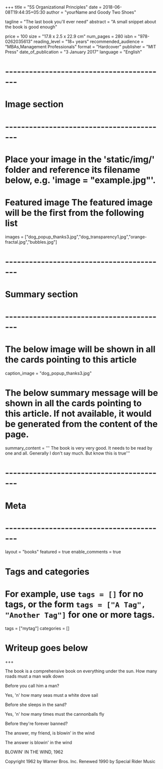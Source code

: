 +++
title = "5S Organizational Principles"
date = 2018-06-08T19:44:35+05:30
author = "yourName and Goody Two Shoes"

tagline = "The last book you'll ever need"
abstract = "A small snippet about the book is good enough"

price = 100
size = "17.8 x 2.5 x 22.9 cm"
num_pages = 280
isbn = "978-0262035613"
reading_level = "18+ years"
recommended_audience = "MBAs,Management Professionals"
format = "Hardcover"
publisher = "MIT Press"
date_of_publication = "3 January 2017"
language = "English"

# -----------------------------------------
# Image section
# -----------------------------------------

# Place your image in the 'static/img/' folder and reference its filename below, e.g. 'image = "example.jpg"'.
# Featured image The featured image will be the first from the following list
images = ["dog_popup_thanks3.jpg","dog_transparency1.jpg","orange-fractal.jpg","bubbles.jpg"]

# -----------------------------------------
# Summary section
# -----------------------------------------

# The below image will be shown in all the cards pointing to this article
caption_image = "dog_popup_thanks3.jpg"
# The below summary message will be shown in all the cards pointing to this article. If not available, it would be generated from the content of the page.
summary_content = '''
The book is very very good. It needs to be read by one and all.
Generally I don't say much. But know this is true'''


# -----------------------------------------
# Meta
# -----------------------------------------

layout = "books"
featured = true
enable_comments = true

# Tags and categories
# For example, use `tags = []` for no tags, or the form `tags = ["A Tag", "Another Tag"]` for one or more tags.
tags = ["mytag"]
categories = []

# Writeup goes below
+++

The book is a comprehensive book on everything under the sun.
How many roads must a man walk down

Before you call him a man?

Yes, 'n' how many seas must a white dove sail

Before she sleeps in the sand?

Yes, 'n' how many times must the cannonballs fly

Before they're forever banned?

The answer, my friend, is blowin' in the wind

The answer is blowin' in the wind

BLOWIN' IN THE WIND, 1962

Copyright 1962 by Warner Bros. Inc. Renewed 1990 by Special Rider Music
